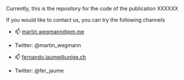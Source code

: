 Currently, this is the repository for the code of the publication XXXXXX

If you would like to contact us, you can try the following channels
- 📫 martin.wegmann@pm.me
- Twitter: @martin_wegmann

- 📫 fernando.jaume@unige.ch
- Twitter: @fer_jaume

<!---
martin-wegmann/martin-wegmann is a ✨ special ✨ repository because its `README.md` (this file) appears on your GitHub profile.
You can click the Preview link to take a look at your changes.
--->
